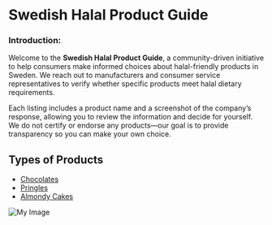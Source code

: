 # Swedish Halal Product Guide

### Introduction:  
Welcome to the **Swedish Halal Product Guide**, a community-driven initiative to help consumers make informed choices about halal-friendly products in Sweden. We reach out to manufacturers and consumer service representatives to verify whether specific products meet halal dietary requirements.  

Each listing includes a product name and a screenshot of the company’s response, allowing you to review the information and decide for yourself. We do not certify or endorse any products—our goal is to provide transparency so you can make your own choice.  


## Types of Products
- [Chocolates](products/product1.md)
- [Pringles ](products/product2.md)
- [Almondy Cakes](products/product3.md)

![My Image](assets/images/my-image.jpg)
